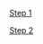 [Step 1](https://asciinema.org/a/YAXGGMnLgdaf3RetZfkFHHZVF)


[Step 2](https://asciinema.org/a/eDRldmi85ovJDZJyGE0SXVCHM)